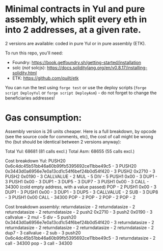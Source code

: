 # Minimal contracts in Yul and pure assembly, which split every eth in into 2 addresses, at a given rate.
2 versions are available: coded in pure Yul or in pure assembly (ETK).

To run this repo, you'll need:
- Foundry: https://book.getfoundry.sh/getting-started/installation
- solc (*not* solcjs): https://docs.soliditylang.org/en/v0.8.17/installing-solidity.html
- ETK: https://github.com/quilt/etk

You can run the test using `forge test` or use the deploy scripts (`forge script DeployYul` or `forge script DeployAsm`) - do not forget to change the beneficiaries addresses!

# Gas consumption:
Assembly version is 26 units cheaper. Here is a full breakdown, by opcode (see the source code for comments, etc), the cost of call might be wrong tho (but should be identical between 2 versions anyway):

Total Yul: 68681 (81 calls excl.)
Total Asm: 68655 (55 calls excl.)

Cost breakdown Yul:
PUSH20 0x6c4dc45b51bb46a60b99fb5395692ce11bbe49c5 - 3
PUSH20 0x3443d0a6956e7e0a13cd1c54f6bef24b0d54f420 - 3
PUSH2 0x2710 - 3
PUSH2 0x0190 - 3
CALLVALUE - 2
MUL - 5
DIV - 5
PUSH1 0x00 - 3
DUP1 - 3
PUSH1 0x00 - 3
DUP1 - 3
DUP5 - 3
DUP7 - 3
PUSH1 0x00 - 3
CALL - 34300 (cold empty address, with a value passed)
POP - 2
PUSH1 0x00 - 3
DUP1 - 3
PUSH1 0x00 - 3
DUP1 - 3
DUP5 - 3
CALLVALUE - 2
SUB - 3
DUP8 - 3
PUSH1 0x00
CALL - 34300
POP - 2
POP - 2
POP - 2
POP - 2

Cost breakdown assembly:
returndatasize - 2
returndatasize - 2
returndatasize - 2
returndatasize - 2
push2 0x2710 - 3
push2 0x0190 - 3
callvalue - 2
mul - 5
div - 5
push20 0x3443d0a6956e7e0a13cd1c54f6bef24b0d54f420 - 3
returndatasize - 2
returndatasize - 2
returndatasize - 2
returndatasize - 2
returndatasize - 2
dup7 - 3
callvalue - 2
sub - 3
push20 0x6c4dc45b51bb46a60b99fb5395692ce11bbe49c5 - 3
returndatasize - 2
call - 34300
pop - 3
call - 34300
